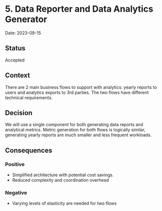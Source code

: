 # 5. Data Reporter and Data Analytics Generator

Date: 2023-09-15

## Status

Accepted

## Context

There are 2 main business flows to support with analytics: yearly reports to users and analytics exports to 3rd parties. The two flows have different technical requirements.

## Decision

We will use a single component for both generating data reports and analytical metrics. Metric generation for both flows is logically similar, generating yearly reports are much smaller and less frequent workloads.
## Consequences

### Positive
*  Simplified architecture with potential cost savings.
*  Reduced complexity and coordination overhead

### Negative
* Varying levels of elasticity are needed for two flows
  
